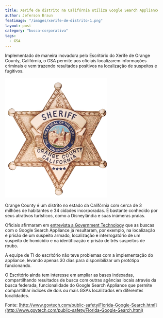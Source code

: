 ```yaml
---
title: Xerife de distrito na Califórnia utiliza Google Search Appliance
author: Jeferson Braun
featimage: "/images/xerife-de-distrito-1.png"
layout: post
category: "busca-corporativa"
tags: 
  - GSA
---
```


Implementado de maneira inovadora pelo Escritório do Xerife de Orange County, Califórnia, o GSA permite aos oficiais localizarem informações criminais e vem trazendo resultados positivos na localização de suspeitos e fugitivos.

![Logotipo do Tribunal Superior Eleitoral](/images/xerife-de-distrito-2.png)


Orange County é um distrito no estado da Califórnia com cerca de 3 milhões de habitantes e 34 cidades incorporadas. É bastante conhecido por seus atrativos turísticos, como a Disneylândia e suas inúmeras praias.

Oficiais afirmaram em [entrevista a Government Technology](http://www.govtech.com/public-safety/Florida-Google-Search.html) que as buscas com o Google Search Appliance já resultaram, por exemplo, na localização e prisão de um suspeito armado, localização e interrogatório de um suspeito de homicídio e na identificação e prisão de três suspeitos de roubo.

A equipe de TI do escritório não teve problemas com a implementação do appliance, levando apenas 30 dias para disponibilizar um protótipo funcionando.

O Escritório ainda tem interesse em ampliar as bases indexadas, compartilhando resultados de busca com outras agências locais através da busca federada, funcionalidade do Google Search Appliance que permite compartilhar índices de dois ou mais GSAs localizados em diferentes localidades.

Fonte: [http://www.govtech.com/public-safety/Florida-Google-Search.html](http://www.govtech.com/public-safety/Florida-Google-Search.html)